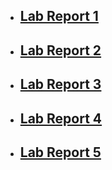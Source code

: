 * ## [Lab Report 1](lab_1/lab_report_1)
* ## [Lab Report 2](lab_3/lab_report_2)
* ## [Lab Report 3](lab_5/lab_report_3)
* ## [Lab Report 4](lab_7/lab_report_4)
* ## [Lab Report 5](lab_9/lab_report_5)